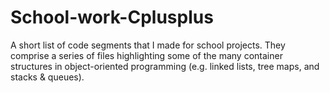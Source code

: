 # School-work-Cplusplus
A short list of code segments that I made for school projects. They comprise a series of files highlighting some of the many container structures in object-oriented programming (e.g. linked lists, tree maps, and stacks &amp; queues). 

